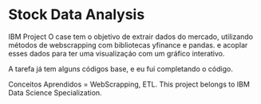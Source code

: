 # Stock Data Analysis
IBM Project
O case tem o objetivo de extrair dados do mercado, utilizando métodos de webscrapping com bibliotecas yfinance e pandas.
e acoplar esses dados para ter uma visualizaçáo com um gráfico interativo.

A tarefa já tem alguns códigos base, e eu fui completando o código.

Conceitos Aprendidos = WebScrapping, ETL.
This project belongs to IBM Data Science Specialization.
